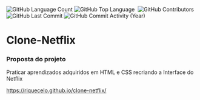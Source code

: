 <img alt="GitHub Language Count" src="https://img.shields.io/github/languages/count/Riquecelo/clone-netflix" /> <img alt="GitHub Top Language" src="https://img.shields.io/github/languages/top/Riquecelo/clone-netflix" /> <img alt="" src="https://img.shields.io/github/repo-size/Riquecelo/clone-netflix" /> <img alt="GitHub Contributors" src="https://img.shields.io/github/contributors/Riquecelo/clone-netflix" /> <img alt="GitHub Last Commit" src="https://img.shields.io/github/last-commit/Riquecelo/clone-netflix" /> <img alt="GitHub Commit Activity (Year)" src="https://img.shields.io/github/commit-activity/y/Riquecelo/clone-netflix" />

# Clone-Netflix

### Proposta do projeto
Praticar aprendizados adquiridos em HTML e CSS recriando a Interface do Netflix

https://riquecelo.github.io/clone-netflix/
